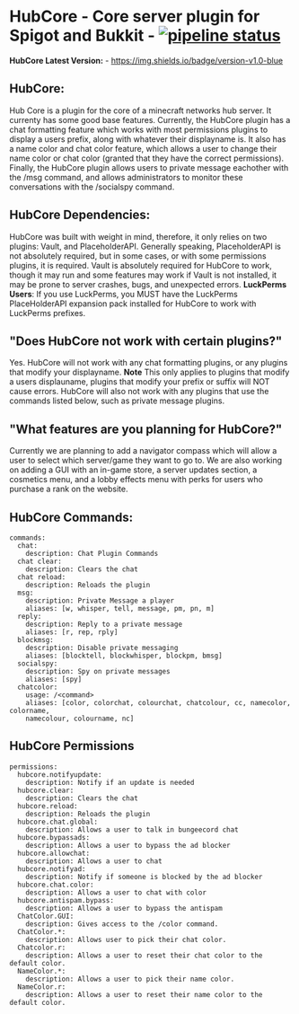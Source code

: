 # HubCore - Core server plugin for Spigot and Bukkit - [![pipeline status](https://gitlab.uniquedimensions.net/arcadelia/hubcore/badges/master/pipeline.svg)](https://gitlab.uniquedimensions.net/arcadelia/hubcore/-/commits/master)

**HubCore Latest Version:** - https://img.shields.io/badge/version-v1.0-blue

## HubCore: 
Hub Core is a plugin for the core of a minecraft networks hub server. It
currenty has some good base features. Currently, the HubCore plugin has a chat
formatting feature which works with most permissions plugins to display a users
prefix, along with whatever their displayname is. It also has a name color and
chat color feature, which allows a user to change their name color or chat color
(granted that they have the correct permissions). Finally, the HubCore plugin
allows users to private message eachother with the /msg command, and allows 
administrators to monitor these conversations with the /socialspy command.

## HubCore Dependencies:
HubCore was built with weight in mind, therefore, it only relies on two plugins:
Vault, and PlaceholderAPI. Generally speaking, PlaceholderAPI is not absolutely
required, but in some cases, or with some permissions plugins, it is required.
Vault is absolutely required for HubCore to work, though it may run and some 
features may work if Vault is not installed, it may be prone to server crashes,
bugs, and unexpected errors.
**LuckPerms Users**:
If you use LuckPerms, you MUST have the LuckPerms PlaceHolderAPI expansion pack
installed for HubCore to work with LuckPerms prefixes.

## "Does HubCore not work with certain plugins?"
Yes. HubCore will not work with any chat formatting plugins, or any plugins that
modify your displayname. **Note** This only applies to plugins that modify a users displauname,
plugins that modify your prefix or suffix will NOT cause errors. HubCore will 
also not work with any plugins that use the commands listed below, such as 
private message plugins.

## "What features are you planning for HubCore?"
Currently we are planning to add a navigator compass which will allow a user
to select which server/game they want to go to. We are also working on adding
a GUI with an in-game store, a server updates section, a cosmetics menu, and a
lobby effects menu with perks for users who purchase a rank on the website.

## HubCore Commands:
```
commands:
  chat:
    description: Chat Plugin Commands
  chat clear:
    description: Clears the chat
  chat reload:
    description: Reloads the plugin
  msg:
    description: Private Message a player
    aliases: [w, whisper, tell, message, pm, pn, m]
  reply:
    description: Reply to a private message
    aliases: [r, rep, rply]
  blockmsg:
    description: Disable private messaging
    aliases: [blocktell, blockwhisper, blockpm, bmsg]
  socialspy:
    description: Spy on private messages
    aliases: [spy]
  chatcolor:
    usage: /<command>
    aliases: [color, colorchat, colourchat, chatcolour, cc, namecolor, colorname,
    namecolour, colourname, nc]
```

## HubCore Permissions
```
permissions:
  hubcore.notifyupdate:
    description: Notify if an update is needed
  hubcore.clear:
    description: Clears the chat
  hubcore.reload:
    description: Reloads the plugin
  hubcore.chat.global:
    description: Allows a user to talk in bungeecord chat
  hubcore.bypassads:
    description: Allows a user to bypass the ad blocker
  hubcore.allowchat:
    description: Allows a user to chat
  hubcore.notifyad:
    description: Notify if someone is blocked by the ad blocker
  hubcore.chat.color:
    description: Allows a user to chat with color
  hubcore.antispam.bypass:
    description: Allows a user to bypass the antispam
  ChatColor.GUI:
    description: Gives access to the /color command.
  ChatColor.*:
    description: Allows user to pick their chat color.
  Chatcolor.r:
    description: Allows a user to reset their chat color to the default color.
  NameColor.*:
    description: Allows a user to pick their name color.
  NameColor.r:
    description: Allows a user to reset their name color to the default color.
```
